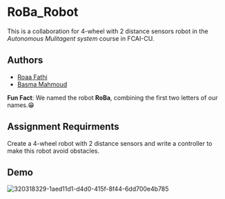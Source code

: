 # RoBa_Robot
This is a collaboration for 4-wheel with 2 distance sensors robot in the *Autonomous Mulitagent system* course in FCAI-CU.


## Authors
- [Roaa Fathi](https://github.com/rFathi03)
- [ Basma Mahmoud ](https://github.com/Basma2423)          
  
 **Fun Fact**: We named the robot **RoBa**, combining the first two letters of our names.😁

## Assignment Requirments
Create a 4-wheel robot with 2 distance sensors and write a controller to make this robot avoid obstacles.

## Demo
![320318329-1aed11d1-d4d0-415f-8f44-6dd700e4b785](https://github.com/rFathi03/RoBa_Robot/assets/92788812/43910549-ac22-4c72-b920-91cdfa6f1c65)
